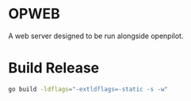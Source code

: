 # OPWEB
A web server designed to be run alongside openpilot.

# Build Release
```bash
go build -ldflags="-extldflags=-static -s -w"
```
